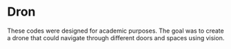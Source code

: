 # Dron

These codes were designed for academic purposes. The goal was to create a drone that could navigate through different doors and spaces using vision.
